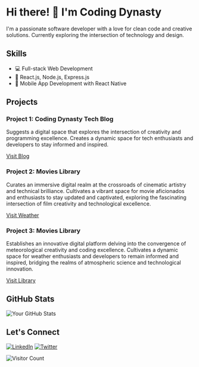 <!-- Header -->
# Hi there! 👋 I'm Coding Dynasty

<!-- Introduction -->
I'm a passionate software developer with a love for clean code and creative solutions. Currently exploring the intersection of technology and design.

<!-- Skills -->
## Skills
- 💻 Full-stack Web Development
- 🚀 React.js, Node.js, Express.js
- 📱 Mobile App Development with React Native

<!-- Projects -->
## Projects
### Project 1: Coding Dynasty Tech Blog
Suggests a digital space that explores the intersection of creativity and programming excellence. Creates a dynamic space for tech enthusiasts and developers to stay informed and inspired.

[Visit Blog](https://coding-dynasty.xyz)

### Project 2: Movies Library
Curates an immersive digital realm at the crossroads of cinematic artistry and technical brilliance. Cultivates a vibrant space for movie aficionados and enthusiasts to stay updated and captivated, exploring the fascinating intersection of film creativity and technological excellence.

[Visit Weather](https://weather.coding-dynasty.xyz)

### Project 3: Movies Library
Establishes an innovative digital platform delving into the convergence of meteorological creativity and coding excellence. Cultivates a dynamic space for weather enthusiasts and developers to remain informed and inspired, bridging the realms of atmospheric science and technological innovation.

[Visit Library](https://weather.coding-dynasty.xyz)

<!-- GitHub Stats -->
## GitHub Stats
![Your GitHub Stats](https://github-readme-stats.vercel.app/api?username=coding-dynasty&show_icons=true&count_private=true&theme=radical)

<!-- Social Media Links -->
## Let's Connect
[![LinkedIn](https://img.shields.io/badge/LinkedIn-Ali-Eljerrari)]([https://www.linkedin.com/in/yourname/](https://www.linkedin.com/in/ali-eljerrari-80a123153?utm_source=share&utm_campaign=share_via&utm_content=profile&utm_medium=android_app))
[![Twitter](https://img.shields.io/badge/Twitter-@yourusername-blue)]([https://twitter.com/yourusername](https://twitter.com/Coding__Dynasty))

<!-- Footer -->
![Visitor Count](https://visitor-badge.glitch.me/badge?page_id=yourusername.yourusername)
